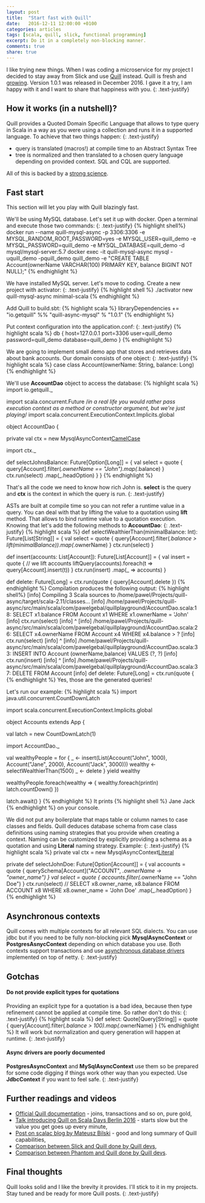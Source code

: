 ```yaml
---
layout: post
title:  "Start fast with Quill"
date:   2016-12-11 12:00:00 +0100
categories: articles
tags: [scala, quill, slick, functional programming]
excerpt: Do it in a completely non-blocking manner.
comments: true
share: true
---
```

I like trying new things. When I was coding a microservice for
my project I decided to stay away from Slick and use [Quill][quill] instead.
Quill is fresh and [growing][quill-popularity].
Version 1.0.1 was released in December 2016.
I gave it a try, I am happy with it and I want to share that happiness with you.
{: .text-justify}

## How it works (in a nutshell)? ##
Quill provides a Quoted Domain Specific Language that allows to
type query in Scala in a way as you were using a collection and runs it in a supported language.
To achieve that two things happen:
 {: .text-justify}

* query is translated (macros!) at compile time to an Abstract Syntax Tree
* tree is normalized and then translated to a chosen query language depending on provided context.
 SQL and CQL are supported.


All of this is backed by a [strong science][quill-science].

## Fast start ##
This section will let you play with Quill blazingly fast.

We'll be using MySQL database.
Let's set it up with docker.
Open a terminal and execute those two commands:
{: .text-justify}
{% highlight shell%}
docker run --name quill-mysql-async -p 3306:3306 -e MYSQL_RANDOM_ROOT_PASSWORD=yes -e MYSQL_USER=quill_demo -e MYSQL_PASSWORD=quill_demo -e MYSQL_DATABASE=quill_demo -d mysql/mysql-server:5.7
docker exec -it quill-mysql-async mysql -uquill_demo -pquill_demo quill_demo -e "CREATE TABLE Account(ownerName VARCHAR(100) PRIMARY KEY, balance BIGINT NOT NULL);"
{% endhighlight %}

We have installed MySQL server.
Let's move to coding.
Create a new project with activator:
{: .text-justify}
{% highlight shell %}
./activator new quill-mysql-async minimal-scala
{% endhighlight %}

Add Quill to build.sbt:
{% highlight scala %}
libraryDependencies += "io.getquill" %% "quill-async-mysql" % "1.0.1"
{% endhighlight %}

Put context configuration into the application.conf:
{: .text-justify}
{% highlight scala %}
db {
  host=127.0.0.1
  port=3306
  user=quill_demo
  password=quill_demo
  database=quill_demo
}
{% endhighlight %}

We are going to implement small demo app that stores and retrieves data about bank accounts.
Our domain consists of one object:
{: .text-justify}
{% highlight scala %}
case class Account(ownerName: String, balance: Long)
{% endhighlight %}

We'll use **AccountDao** object to access the database:
{% highlight scala %}
import io.getquill._

import scala.concurrent.Future
/*in a real life you would rather pass execution context as
  a method or constructor argument, but we're just playing*/
import scala.concurrent.ExecutionContext.Implicits.global

object AccountDao {

  private val ctx = new MysqlAsyncContext[CamelCase]("db")

  import ctx._

  def selectJohnsBalance: Future[Option[Long]] = {
    val select = quote {
      query[Account].filter(_.ownerName == "John").map(_.balance)
    }
    ctx.run(select)
      .map(_.headOption)
  }
}
{% endhighlight %}

That's all the code we need to know how rich John is.
**select** is the query and **ctx** is the context in which the query is run.
{: .text-justify}

ASTs are built at compile time so you can not refer a runtime value in a query.
You can deal with that by lifting the value to a quotation using **lift** method.
That allows to bind runtime value to a quotation execution.
Knowing that let's add the following methods to **AccountDao**:
{: .text-justify}
{% highlight scala %}
def selectWealthierThan(minimalBalance: Int): Future[List[String]] = {
  val select = quote {
    query[Account].filter(_.balance > lift(minimalBalance)).map(_.ownerName)
  }
  ctx.run(select)
}

def insert(accounts: List[Account]): Future[List[Account]] = {
  val insert = quote {
    // we lift accounts
    liftQuery(accounts).foreach(t => query[Account].insert(t))
  }
  ctx.run(insert)
     .map(_ => accounts)
}

def delete: Future[Long] = ctx.run(quote {
  query[Account].delete
})
{% endhighlight %}
Compilation produces the following output:
{% highlight shell%}
[info] Compiling 3 Scala sources to /home/pawel/Projects/quill-async/target/scala-2.11/classes...
[info] /home/pawel/Projects/quill-async/src/main/scala/com/pawelgebal/quillplayground/AccountDao.scala:18: SELECT x1.balance FROM Account x1 WHERE x1.ownerName = 'John'
[info]     ctx.run(select)
[info]            ^
[info] /home/pawel/Projects/quill-async/src/main/scala/com/pawelgebal/quillplayground/AccountDao.scala:26: SELECT x4.ownerName FROM Account x4 WHERE x4.balance > ?
[info]     ctx.run(select)
[info]            ^
[info] /home/pawel/Projects/quill-async/src/main/scala/com/pawelgebal/quillplayground/AccountDao.scala:33: INSERT INTO Account (ownerName,balance) VALUES (?, ?)
[info]     ctx.run(insert)
[info]            ^
[info] /home/pawel/Projects/quill-async/src/main/scala/com/pawelgebal/quillplayground/AccountDao.scala:37: DELETE FROM Account
[info]   def delete: Future[Long] = ctx.run(quote {
{% endhighlight %}
Yes, those are the generated queries!

Let's run our example:
{% highlight scala %}
import java.util.concurrent.CountDownLatch

import scala.concurrent.ExecutionContext.Implicits.global

object Accounts extends App {

  val latch = new CountDownLatch(1)

  import AccountDao._

  val wealthyPeople = for {
    _ <- insert(List(Account("John", 1000), Account("Jane", 2000), Account("Jack", 3000)))
    wealthy <- selectWealthierThan(1500)
    _ <- delete
  } yield wealthy

  wealthyPeople.foreach(wealthy => {
    wealthy.foreach(println)
    latch.countDown()
  })

  latch.await()
}
{% endhighlight %}
It prints
{% highlight shell %}
Jane
Jack
{% endhighlight %}
on your console.

We did not put any boilerplate that maps table or column names to case classes and fields.
Quill deduces database schema from case class definitions using naming strategies that you provide when creating a context.
Naming can be customized by explicitly providing a schema as a quotation and using **Literal** naming strategy.
Example:
{: .text-justify}
{% highlight scala %}
private val ctx = new MysqlAsyncContext[Literal]("db")

private def selectJohnDoe: Future[Option[Account]] = {
   val accounts = quote {
     querySchema[Account]("ACCOUNT", _.ownerName -> "owner_name")
   }
   val select = quote {
     accounts.filter(_.ownerName == "John Doe")
   }
   ctx.run(select) // SELECT x8.owner_name, x8.balance FROM ACCOUNT x8 WHERE x8.owner_name = 'John Doe'
      .map(_.headOption)
}
{% endhighlight %}

## Asynchronous contexts ##
Quill comes with multiple contexts for all relevant SQL dialects.
You can use jdbc but if you need to be fully non-blocking pick **MysqlAsyncContext** or **PostgresAsnycContext** depending on which database you use.
Both contexts support transactions and use [asynchronous database drivers][db-async] implemented on top of netty.
{: .text-justify}

## Gotchas ##

#### Do not provide explicit types for quotations ####
Providing an explicit type for a quotation is a bad idea, because then type refinement cannot be applied at compile time.
So rather don't do this:
{: .text-justify}
{% highlight scala %}
def select: Quote[Query[String]] = quote {
    query[Account].filter(_.balance > 100).map(_.ownerName)
  }
{% endhighlight %}
It will work but normalization and query generation will happen at runtime.
{: .text-justify}

#### Async drivers are poorly documented ####
**PostgresAsyncContext** and **MySqlAsyncContext** use them so be prepared for some code digging if things work other way than you expected.
Use **JdbcContext** if you want to feel safe.
{: .text-justify}


## Further readings and videos ##
* [Official Quill documentation][quill] - joins, transactions and so on, pure gold,
* [Talk introducing Quill on Scala Days Berlin 2016][quill-video] - starts slow but the value you get goes up every minute,
* [Post on scalac blog by Mateusz Bilski][scalac-blog] - good and long summary of Quill capabilities,
* [Comparison between Slick and Quill done by Quill devs][quill-slick],
* [Comparison between Phantom and Quill done by Quill devs][quill-cassandra].


## Final thoughts ##
Quill looks solid and I like the brevity it provides.
I'll stick to it in my projects.
Stay tuned and be ready for more Quill posts.
{: .text-justify}

[quill]:https://github.com/getquill
[quill-popularity]:https://scala.libhunt.com/project/quill
[quill-science]:http://homepages.inf.ed.ac.uk/wadler/papers/qdsl/qdsl.pdf
[akka-http-quill-async]:https://github.com/pgebal
[db-async]:https://github.com/mauricio/postgresql-async
[async-pool]:https://github.com/mauricio/postgresql-async/blob/master/db-async-common/src/main/scala/com/github/mauricio/async/db/pool/PoolConfiguration.scala
[quill-cassandra]:https://github.com/getquill/quill/blob/master/CASSANDRA.md
[quill-slick]:https://github.com/getquill/quill/blob/master/SLICK.md
[quill-video]:https://www.youtube.com/watch?v=nqSYccoSeio
[scalac-blog]:https://blog.scalac.io/2016/07/21/compile-time-queries-with-quill.html
